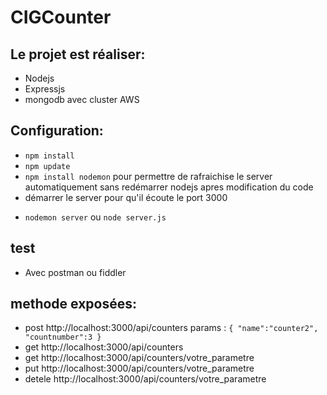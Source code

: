 # CIGCounter
## Le projet est réaliser:
* Nodejs
* Expressjs
* mongodb avec cluster AWS

## Configuration:
* `npm install`
* `npm update`
* `npm install nodemon` pour permettre de rafraichise le server automatiquement sans redémarrer nodejs apres modification du code
* démarrer le server pour qu'il écoute le port 3000
- `nodemon server` ou  `node server.js`

## test
* Avec postman ou fiddler

## methode exposées:
* post http://localhost:3000/api/counters
   params : `{
    "name":"counter2",
    "countnumber":3
    }`
* get http://localhost:3000/api/counters
* get http://localhost:3000/api/counters/votre_parametre
* put http://localhost:3000/api/counters/votre_parametre
* detele http://localhost:3000/api/counters/votre_parametre

